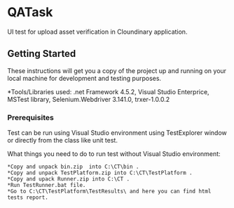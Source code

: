 # QATask

UI test for upload asset verification in Cloundinary application. 

## Getting Started
These instructions will get you a copy of the project up and running on your local machine for development and testing purposes.

*Tools/Libraries used: .net Framework 4.5.2, Visual Studio Enterprice, MSTest library, Selenium.Webdriver 3.141.0, trxer-1.0.0.2 

### Prerequisites
Test can be run using Visual Studio environment using TestExplorer window or directly from the class like unit test.

What things you need to do to run test without Visual Studio environment:

```
*Copy and unpack bin.zip  into C:\CT\bin .
*Copy and unpack TestPlatform.zip into C:\CT\TestPlatform .
*Copy and upack Runner.zip into C:\CT .
*Run TestRunner.bat file.
*Go to C:\CT\TestPlatform\TestResults\ and here you can find html tests report.
```


